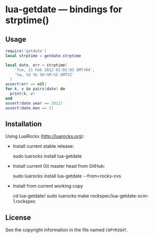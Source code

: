 lua-getdate — bindings for strptime()
=====================================

Usage
-----

```lua
require('getdate')
local strptime = getdate.strptime

local date, err = strptime(
    'Tue, 21 Feb 2012 01:02:03 GMT+04',
    '%a, %d %b %H:%M:%S GMT%Z'
  )
assert(err == nil)
for k, v in pairs(date) do
  print(k, v)
end
assert(date.year == 2012)
assert(date.mon == 2)
```

Installation
------------

Using LuaRocks (http://luarocks.org):

* Install current stable release:

    sudo luarocks install lua-getdate

* Install current Git master head from GitHub:

    sudo luarocks install lua-getdate --from=rocks-cvs

* Install from current working copy

    cd lua-getdate/
    sudo luarocks make rockspec/lua-getdate-scm-1.rockspec

License
-------

See the copyright information in the file named `COPYRIGHT`.
